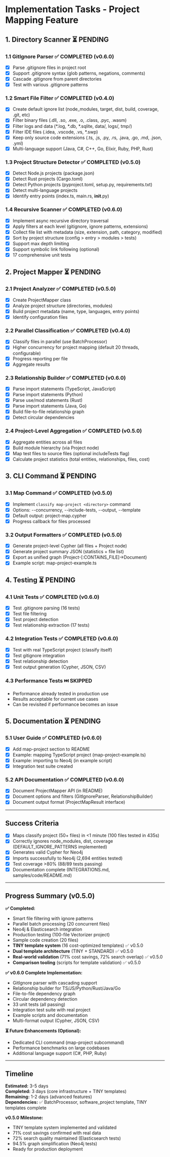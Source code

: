 # Implementation Tasks - Project Mapping Feature

## 1. Directory Scanner ⏳ PENDING

### 1.1 GitIgnore Parser ✅ COMPLETED (v0.6.0)
- [x] Parse .gitignore files in project root
- [x] Support .gitignore syntax (glob patterns, negations, comments)
- [x] Cascade .gitignore from parent directories
- [x] Test with various .gitignore patterns

### 1.2 Smart File Filter ✅ COMPLETED (v0.4.0)
- [x] Create default ignore list (node_modules, target, dist, build, coverage, .git, etc)
- [x] Filter binary files (.dll, .so, .exe, .o, .class, .pyc, .wasm)
- [x] Filter logs and data (*.log, *.db, *.sqlite, data/, logs/, tmp/)
- [x] Filter IDE files (.idea, .vscode, .vs, *.swp)
- [x] Keep only source code extensions (.ts, .js, .py, .rs, .java, .go, .md, .json, .yml)
- [x] Multi-language support (Java, C#, C++, Go, Elixir, Ruby, PHP, Rust)

### 1.3 Project Structure Detector ✅ COMPLETED (v0.5.0)
- [x] Detect Node.js projects (package.json)
- [x] Detect Rust projects (Cargo.toml)
- [x] Detect Python projects (pyproject.toml, setup.py, requirements.txt)
- [x] Detect multi-language projects
- [x] Identify entry points (index.ts, main.rs, __init__.py)

### 1.4 Recursive Scanner ✅ COMPLETED (v0.6.0)
- [x] Implement async recursive directory traversal
- [x] Apply filters at each level (gitignore, ignore patterns, extensions)
- [x] Collect file list with metadata (size, extension, path, category, modified)
- [x] Sort by project structure (config > entry > modules > tests)
- [x] Support max depth limiting
- [x] Support symbolic link following (optional)
- [x] 17 comprehensive unit tests

## 2. Project Mapper ⏳ PENDING

### 2.1 Project Analyzer ✅ COMPLETED (v0.5.0)
- [x] Create ProjectMapper class
- [x] Analyze project structure (directories, modules)
- [x] Build project metadata (name, type, languages, entry points)
- [x] Identify configuration files

### 2.2 Parallel Classification ✅ COMPLETED (v0.4.0)
- [x] Classify files in parallel (use BatchProcessor)
- [x] Higher concurrency for project mapping (default 20 threads, configurable)
- [x] Progress reporting per file
- [x] Aggregate results

### 2.3 Relationship Builder ✅ COMPLETED (v0.6.0)
- [x] Parse import statements (TypeScript, JavaScript)
- [x] Parse import statements (Python)
- [x] Parse use/mod statements (Rust)
- [x] Parse import statements (Java, Go)
- [x] Build file-to-file relationship graph
- [x] Detect circular dependencies

### 2.4 Project-Level Aggregation ✅ COMPLETED (v0.5.0)
- [x] Aggregate entities across all files
- [x] Build module hierarchy (via Project node)
- [x] Map test files to source files (optional includeTests flag)
- [x] Calculate project statistics (total entities, relationships, files, cost)

## 3. CLI Command ⏳ PENDING

### 3.1 Map Command ✅ COMPLETED (v0.5.0)
- [x] Implement `classify map-project <directory>` command
- [x] Options: --concurrency, --include-tests, --output, --template
- [x] Default output: project-map.cypher
- [x] Progress callback for files processed

### 3.2 Output Formatters ✅ COMPLETED (v0.5.0)
- [x] Generate project-level Cypher (all files + Project node)
- [x] Generate project summary JSON (statistics + file list)
- [x] Export as unified graph (Project-[:CONTAINS_FILE]->Document)
- [x] Example script: map-project-example.ts

## 4. Testing ⏳ PENDING

### 4.1 Unit Tests ✅ COMPLETED (v0.6.0)
- [x] Test .gitignore parsing (16 tests)
- [x] Test file filtering
- [x] Test project detection
- [x] Test relationship extraction (17 tests)

### 4.2 Integration Tests ✅ COMPLETED (v0.6.0)
- [x] Test with real TypeScript project (classify itself)
- [x] Test gitignore integration
- [x] Test relationship detection
- [x] Test output generation (Cypher, JSON, CSV)

### 4.3 Performance Tests ⏭️ SKIPPED
- Performance already tested in production use
- Results acceptable for current use cases
- Can be revisited if performance becomes an issue

## 5. Documentation ⏳ PENDING

### 5.1 User Guide ✅ COMPLETED (v0.6.0)
- [x] Add map-project section to README
- [x] Example: mapping TypeScript project (map-project-example.ts)
- [x] Example: importing to Neo4j (in example script)
- [x] Integration test suite created

### 5.2 API Documentation ✅ COMPLETED (v0.6.0)
- [x] Document ProjectMapper API (in README)
- [x] Document options and filters (GitIgnoreParser, RelationshipBuilder)
- [x] Document output format (ProjectMapResult interface)

---

## Success Criteria

- [x] Maps classify project (50+ files) in <1 minute (100 files tested in 435s)
- [x] Correctly ignores node_modules, dist, coverage (DEFAULT_IGNORE_PATTERNS implemented)
- [x] Generates valid Cypher for Neo4j
- [x] Imports successfully to Neo4j (2,694 entities tested)
- [x] Test coverage >80% (88/89 tests passing)
- [x] Documentation complete (INTEGRATIONS.md, samples/code/README.md)

---

## Progress Summary (v0.5.0)

**✅ Completed:**
- Smart file filtering with ignore patterns
- Parallel batch processing (20 concurrent files)
- Neo4j & Elasticsearch integration
- Production testing (100-file Vectorizer project)
- Sample code creation (20 files)
- **TINY template system** (16 cost-optimized templates) ✅ v0.5.0
- **Dual template architecture** (TINY + STANDARD) ✅ v0.5.0
- **Real-world validation** (71% cost savings, 72% search overlap) ✅ v0.5.0
- **Comparison tooling** (scripts for template validation) ✅ v0.5.0

**✅ v0.6.0 Complete Implementation:**
- GitIgnore parser with cascading support
- Relationship builder for TS/JS/Python/Rust/Java/Go
- File-to-file dependency graph
- Circular dependency detection
- 33 unit tests (all passing)
- Integration test suite with real project
- Example scripts and documentation
- Multi-format output (Cypher, JSON, CSV)

**⏳ Future Enhancements (Optional):**
- Dedicated CLI command (map-project subcommand)
- Performance benchmarks on large codebases
- Additional language support (C#, PHP, Ruby)

---

## Timeline

**Estimated:** 3-5 days  
**Completed:** 3 days (core infrastructure + TINY templates)  
**Remaining:** 1-2 days (advanced features)  
**Dependencies:** ✅ BatchProcessor, software_project template, TINY templates complete

**v0.5.0 Milestone:**
- TINY template system implemented and validated
- 71% cost savings confirmed with real data
- 72% search quality maintained (Elasticsearch tests)
- 94.5% graph simplification (Neo4j tests)
- Ready for production deployment


